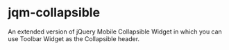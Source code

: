 # jqm-collapsible
An extended version of jQuery Mobile Collapsible Widget in which you can use Toolbar Widget as the Collapsible header.

